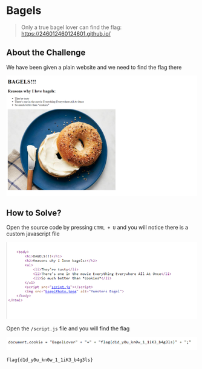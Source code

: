 # Bagels
> Only a true bagel lover can find the flag: https://246012460124601.github.io/

## About the Challenge
We have been given a plain website and we need to find the flag there

![preview](images/preview.png)

## How to Solve?
Open the source code by pressing `CTRL + U` and you will notice there is a custom javascript file

![sourcecode](images/source_code.png)

Open the `/script.js` file and you will find the flag

![flag](images/flag.png)

```
flag{d1d_y0u_kn0w_1_1iK3_b4g3ls}
```